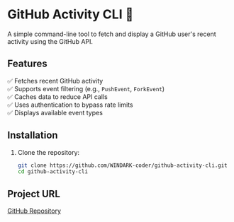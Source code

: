 # GitHub Activity CLI 🚀

A simple command-line tool to fetch and display a GitHub user's recent activity using the GitHub API.

## Features
✅ Fetches recent GitHub activity  
✅ Supports event filtering (e.g., `PushEvent`, `ForkEvent`)  
✅ Caches data to reduce API calls  
✅ Uses authentication to bypass rate limits  
✅ Displays available event types  

## Installation

1. Clone the repository:
   ```sh
   git clone https://github.com/WINDARK-coder/github-activity-cli.git
   cd github-activity-cli

## Project URL

[GitHub Repository](https://github.com/WINDARK-coder/github-activity-cli)
